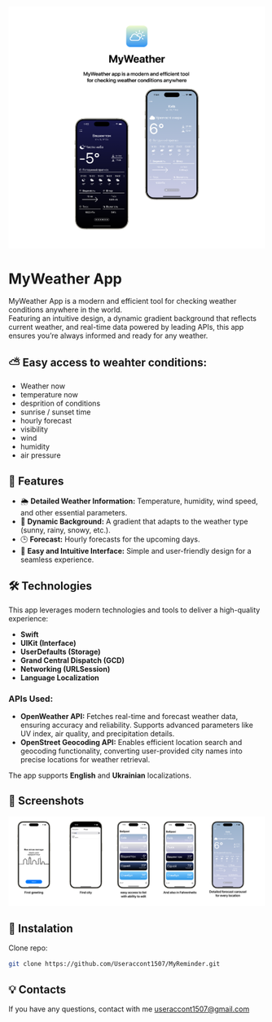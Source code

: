 <p align="center">
  <img src="https://github.com/Useraccont1507/MyWeather/blob/main/header.png" alt="Header" width="1000"/>
</p>

# MyWeather App  

MyWeather App is a modern and efficient tool for checking weather conditions anywhere in the world.  
Featuring an intuitive design, a dynamic gradient background that reflects current weather, and real-time data powered by leading APIs, this app ensures you’re always informed and ready for any weather.  

## ⛅️ Easy access to weahter conditions:
- Weather now
- temperature now
- desprition of conditions
- sunrise / sunset time
- hourly forecast
- visibility
- wind
- humidity
- air pressure

## 🔑 Features  
- 🌦 **Detailed Weather Information:** Temperature, humidity, wind speed, and other essential parameters.  
- 🎨 **Dynamic Background:** A gradient that adapts to the weather type (sunny, rainy, snowy, etc.).  
- 🕒 **Forecast:** Hourly forecasts for the upcoming days.  
- 📱 **Easy and Intuitive Interface:** Simple and user-friendly design for a seamless experience.  

## 🛠️ Technologies  

This app leverages modern technologies and tools to deliver a high-quality experience:  
- **Swift**  
- **UIKit (Interface)**  
- **UserDefaults (Storage)**  
- **Grand Central Dispatch (GCD)**
- **Networking (URLSession)**  
- **Language Localization**  

### APIs Used:  
- **OpenWeather API:** Fetches real-time and forecast weather data, ensuring accuracy and reliability. Supports advanced parameters like UV index, air quality, and precipitation details.  
- **OpenStreet Geocoding API:** Enables efficient location search and geocoding functionality, converting user-provided city names into precise locations for weather retrieval.  

The app supports **English** and **Ukrainian** localizations.  

## 📸 Screenshots
<p align="center">
  <img src="https://github.com/Useraccont1507/MyWeather/blob/main/screenshots.png" alt="Screenshots" width="1000"/>
</p>


## 🚀 Instalation
Clone repo:
   ```bash
   git clone https://github.com/Useraccont1507/MyReminder.git
```


## 💡 Contacts
If you have any questions, contact with me useraccont1507@gmail.com
